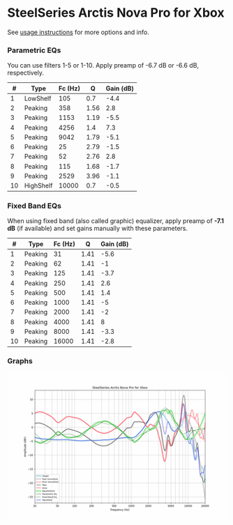 # SteelSeries Arctis Nova Pro for Xbox
See [usage instructions](https://github.com/jaakkopasanen/AutoEq#usage) for more options and info.

### Parametric EQs
You can use filters 1-5 or 1-10. Apply preamp of -6.7 dB or -6.6 dB, respectively.

|   # | Type      |   Fc (Hz) |    Q |   Gain (dB) |
|-----|-----------|-----------|------|-------------|
|   1 | LowShelf  |       105 | 0.7  |        -4.4 |
|   2 | Peaking   |       358 | 1.56 |         2.8 |
|   3 | Peaking   |      1153 | 1.19 |        -5.5 |
|   4 | Peaking   |      4256 | 1.4  |         7.3 |
|   5 | Peaking   |      9042 | 1.79 |        -5.1 |
|   6 | Peaking   |        25 | 2.79 |        -1.5 |
|   7 | Peaking   |        52 | 2.76 |         2.8 |
|   8 | Peaking   |       115 | 1.68 |        -1.7 |
|   9 | Peaking   |      2529 | 3.96 |        -1.1 |
|  10 | HighShelf |     10000 | 0.7  |        -0.5 |

### Fixed Band EQs
When using fixed band (also called graphic) equalizer, apply preamp of **-7.1 dB** (if available) and set gains manually with these parameters.

|   # | Type    |   Fc (Hz) |    Q |   Gain (dB) |
|-----|---------|-----------|------|-------------|
|   1 | Peaking |        31 | 1.41 |        -5.6 |
|   2 | Peaking |        62 | 1.41 |        -1   |
|   3 | Peaking |       125 | 1.41 |        -3.7 |
|   4 | Peaking |       250 | 1.41 |         2.6 |
|   5 | Peaking |       500 | 1.41 |         1.4 |
|   6 | Peaking |      1000 | 1.41 |        -5   |
|   7 | Peaking |      2000 | 1.41 |        -2   |
|   8 | Peaking |      4000 | 1.41 |         8   |
|   9 | Peaking |      8000 | 1.41 |        -3.3 |
|  10 | Peaking |     16000 | 1.41 |        -2.8 |

### Graphs
![](./SteelSeries%20Arctis%20Nova%20Pro%20for%20Xbox.png)
